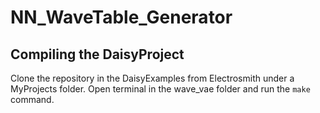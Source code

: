 # NN_WaveTable_Generator

## Compiling the DaisyProject
Clone the repository in the DaisyExamples from Electrosmith under a MyProjects folder.
Open terminal in the wave_vae folder and run the `make` command.